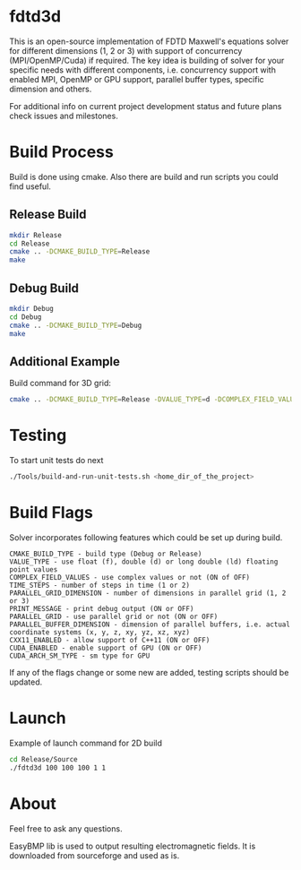 # fdtd3d

This is an open-source implementation of FDTD Maxwell's equations solver for different dimensions (1, 2 or 3) with support of concurrency (MPI/OpenMP/Cuda) if required. The key idea is building of solver for your specific needs with different components, i.e. concurrency support with enabled MPI, OpenMP or GPU support, parallel buffer types, specific dimension and others.

For additional info on current project development status and future plans check issues and milestones.

# Build Process

Build is done using cmake. Also there are build and run scripts you could find useful.

## Release Build

```sh
mkdir Release
cd Release
cmake .. -DCMAKE_BUILD_TYPE=Release
make
```

## Debug Build

```sh
mkdir Debug
cd Debug
cmake .. -DCMAKE_BUILD_TYPE=Debug
make
```

## Additional Example

Build command for 3D grid:

```sh
cmake .. -DCMAKE_BUILD_TYPE=Release -DVALUE_TYPE=d -DCOMPLEX_FIELD_VALUES=ON -DTIME_STEPS=2 -DPARALLEL_GRID_DIMENSION=3 -DPRINT_MESSAGE=OFF -DPARALLEL_GRID=ON -DPARALLEL_BUFFER_DIMENSION=xyz -DCXX11_ENABLED=ON -DCUDA_ENABLED=OFF -DCUDA_ARCH_SM_TYPE=sm_50
```

# Testing

To start unit tests do next

```sh
./Tools/build-and-run-unit-tests.sh <home_dir_of_the_project>
```

# Build Flags

Solver incorporates following features which could be set up during build.

```c_cpp
CMAKE_BUILD_TYPE - build type (Debug or Release)
VALUE_TYPE - use float (f), double (d) or long double (ld) floating point values
COMPLEX_FIELD_VALUES - use complex values or not (ON of OFF)
TIME_STEPS - number of steps in time (1 or 2)
PARALLEL_GRID_DIMENSION - number of dimensions in parallel grid (1, 2 or 3)
PRINT_MESSAGE - print debug output (ON or OFF)
PARALLEL_GRID - use parallel grid or not (ON or OFF)
PARALLEL_BUFFER_DIMENSION - dimension of parallel buffers, i.e. actual coordinate systems (x, y, z, xy, yz, xz, xyz)
CXX11_ENABLED - allow support of C++11 (ON or OFF)
CUDA_ENABLED - enable support of GPU (ON or OFF)
CUDA_ARCH_SM_TYPE - sm type for GPU
```

If any of the flags change or some new are added, testing scripts should be updated.

# Launch

Example of launch command for 2D build

```sh
cd Release/Source
./fdtd3d 100 100 100 1 1
```

# About

Feel free to ask any questions.

EasyBMP lib is used to output resulting electromagnetic fields. It is downloaded from sourceforge and used as is.
